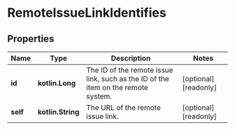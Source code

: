 
# RemoteIssueLinkIdentifies

## Properties
Name | Type | Description | Notes
------------ | ------------- | ------------- | -------------
**id** | **kotlin.Long** | The ID of the remote issue link, such as the ID of the item on the remote system. |  [optional] [readonly]
**self** | **kotlin.String** | The URL of the remote issue link. |  [optional] [readonly]



